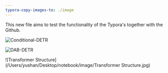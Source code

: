 ```yaml
---
typora-copy-images-to: ./image
---
```


This new file aims to test the functionality of the Typora's together with the Github.



![Conditional-DETR](/Users/yushan/Desktop/notebook/image/Conditional-DETR.jpg)

![DAB-DETR](/Users/yushan/Desktop/notebook/image/DAB-DETR.jpg)

![Transformer Structure](/Users/yushan/Desktop/notebook/image/Transformer Structure.jpg)
